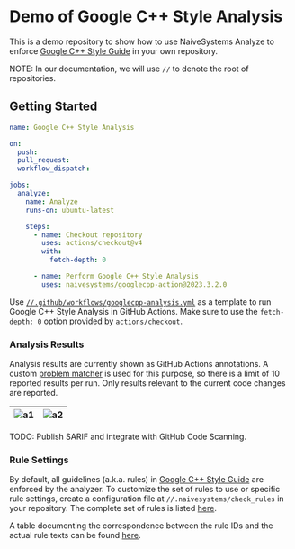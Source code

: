 # Demo of Google C++ Style Analysis

This is a demo repository to show how to use NaiveSystems Analyze to enforce
[Google C++ Style Guide](https://naive.systems/styleguide/cppguide.html)
in your own repository.

NOTE:
In our documentation, we will use `//` to denote the root of repositories.

## Getting Started

```yaml
name: Google C++ Style Analysis

on:
  push:
  pull_request:
  workflow_dispatch:

jobs:
  analyze:
    name: Analyze
    runs-on: ubuntu-latest

    steps:
      - name: Checkout repository
        uses: actions/checkout@v4
        with:
          fetch-depth: 0

      - name: Perform Google C++ Style Analysis
        uses: naivesystems/googlecpp-action@2023.3.2.0
```

Use [`//.github/workflows/googlecpp-analysis.yml`](https://github.com/naivesystems/googlecpp-demo/blob/main/.github/workflows/googlecpp-analysis.yml)
as a template to run Google C++ Style Analysis in GitHub Actions. Make sure
to use the `fetch-depth: 0` option provided by `actions/checkout`.

### Analysis Results

Analysis results are currently shown as GitHub Actions annotations. A custom
[problem matcher](https://github.com/naivesystems/googlecpp-image/blob/main/matcher.json)
is used for this purpose, so there is a limit of 10 reported results per run.
Only results relevant to the current code changes are reported.

| ![a1](https://github.com/naivesystems/googlecpp-demo/assets/196279/3a5ce522-14ca-4393-8bdf-541a29e653d9)  | ![a2](https://github.com/naivesystems/googlecpp-demo/assets/196279/3c800ab8-fab9-4437-8f53-b0d0f0580f27) |
| ------------- | ------------- |

TODO:
Publish SARIF and integrate with GitHub Code Scanning.

### Rule Settings

By default, all guidelines (a.k.a. rules) in [Google C++ Style Guide](https://naive.systems/styleguide/cppguide.html)
are enforced by the analyzer. To customize the set of rules to use or specific
rule settings, create a configuration file at `//.naivesystems/check_rules` in
your repository. The complete set of rules is listed [here](https://github.com/naivesystems/googlecpp-image/blob/main/google_cpp.check_rules.txt).

A table documenting the correspondence between the rule IDs and the actual rule
texts can be found [here](https://github.com/naivesystems/googlecpp/blob/main/google_cpp.check_rules.md).
